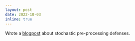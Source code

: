 ```yaml
---
layout: post
date: 2022-10-03
inline: true
---
```


Wrote a [blogpost](https://www.cleverhans.io/2022/10/02/preprocessing-defenses.html) about stochastic pre-processing defenses.
